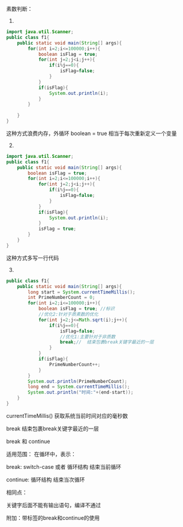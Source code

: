 素数判断：

1.

```java
import java.util.Scanner;
public class f1{
    public static void main(String[] args){
        for(int i=2;i<=100000;i++){
            boolean isFlag = true;
            for(int j=2;j<i;j++){
                if(i%j==0){
                    isFlag=false;
                }
            }
            if(isFlag){
                System.out.println(i);
            }
        }
       
    }
}

```

这种方式浪费内存，外循环 boolean = true 相当于每次重新定义一个变量



2.

```java
import java.util.Scanner;
public class f1{
    public static void main(String[] args){
        boolean isFlag = true;
        for(int i=2;i<=100000;i++){
            for(int j=2;j<i;j++){
                if(i%j==0){
                    isFlag=false;
                }
            }
            if(isFlag){
                System.out.println(i);
            }
            isFlag = true;
        }
    }
}

```

这种方式多写一行代码



3.

```java
public class f1{
    public static void main(String[] args){
        long start = System.currentTimeMillis();
        int PrimeNumberCount = 0;
        for(int i=2;i<=100000;i++){
            boolean isFlag = true; //标识
            //优化2:针对于质素数的优化
            for(int j=2;j<=Math.sqrt(i);j++){
                if(i%j==0){
                    isFlag=false;
                    //优化1:主要针对于非质数
                    break;//  结束包裹break关键字最近的一层
                }
            }
            if(isFlag){
                PrimeNumberCount++;
            }
        }
        System.out.println(PrimeNumberCount);
        long end = System.currentTimeMillis();
        System.out.println("时间:"+(end-start));
    }
}

```



currentTimeMillis()     获取系统当前时间对应的毫秒数

break   结束包裹break关键字最近的一层



break 和 continue

适用范围：                                                           在循环中，表示：

break: switch-case 或者 循环结构                     结束当前循环

continue: 循环结构                                              结束当次循环

相同点：

关键字后面不能有输出语句，编译不通过

附加：带标签的break和continue的使用